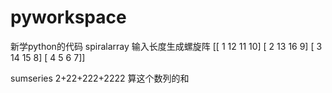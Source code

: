 # pyworkspace
新学python的代码
spiralarray 输入长度生成螺旋阵
[[ 1 12 11 10]
[ 2 13 16  9]
[ 3 14 15  8]
[ 4  5  6  7]]

sumseries
2+22+222+2222
算这个数列的和
